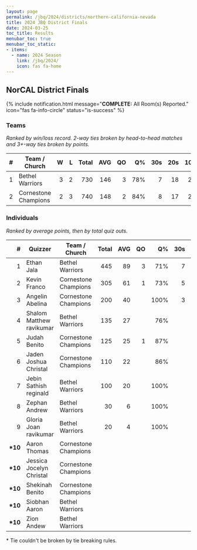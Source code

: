 ```yaml
---
layout: page
permalink: /jbq/2024/districts/northern-california-nevada
title: 2024 JBQ District Finals
date: 2024-03-25
toc_title: Results
menubar_toc: true
menubar_toc_static:
- items:
  - name: 2024 Season
    link: /jbq/2024/
    icon: fas fa-home
---
```



## NorCAL District Finals

{% include notification.html
   message="<b>COMPLETE:</b> All Room(s) Reported."
   icon="fas fa-info-circle"
   status="is-success" %}


### Teams

*Ranked by win/loss record. 2-way ties broken by head-to-head matches and 3+-way ties broken by points.*

| # | Team / Church | W | L | Total | AVG | QO | Q% | 30s | 20s | 10s |
|--:|---|--:|--:|--:|--:|--:|--:|--:|--:|--:|
| 1 | Bethel Warriors | 3 | 2 | 730 | 146 | 3 | 78% | 7 | 18 | 25 |
| 2 | Cornestone Champions | 2 | 3 | 740 | 148 | 2 | 84% | 8 | 17 | 24 |

### Individuals

*Ranked by average points, then by total quiz outs.*

| # | Quizzer | Team / Church | Total | AVG | QO | Q% | 30s | 20s | 10s |
|--:|---|---|--:|--:|--:|--:|--:|--:|--:|
| 1 | Ethan Jala | Bethel Warriors | 445 | 89 | 3 | 71% | 7 | 15 |  |
| 2 | Kevin Franco | Cornestone Champions | 305 | 61 | 1 | 73% | 5 | 11 |  |
| 3 | Angelin Abelina | Cornestone Champions | 200 | 40 |  | 100% | 3 |  | 11 |
| 4 | Shalom Matthew ravikumar | Bethel Warriors | 135 | 27 |  | 76% |  |  | 16 |
| 5 | Judah Benito | Cornestone Champions | 125 | 25 | 1 | 87% |  |  | 13 |
| 6 | Jaden Joshua Christal | Cornestone Champions | 110 | 22 |  | 86% |  | 6 |  |
| 7 | Jebin Sathish reginald | Bethel Warriors | 100 | 20 |  | 100% |  | 2 | 6 |
| 8 | Zephan Andrew | Bethel Warriors | 30 | 6 |  | 100% |  |  | 3 |
| 9 | Gloria Joan ravikumar | Bethel Warriors | 20 | 4 |  | 100% |  | 1 |  |
| **\*10** | Aaron Thomas | Cornestone Champions |  |  |  |  |  |  |  |
| **\*10** | Jessica Jocelyn Christal | Cornestone Champions |  |  |  |  |  |  |  |
| **\*10** | Shekinah Benito | Cornestone Champions |  |  |  |  |  |  |  |
| **\*10** | Siobhan Aaron | Bethel Warriors |  |  |  |  |  |  |  |
| **\*10** | Zion Andew | Bethel Warriors |  |  |  |  |  |  |  |

\* Tie couldn't be broken by tie breaking rules.

